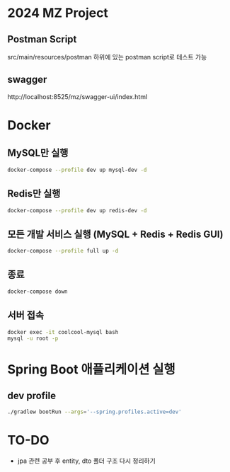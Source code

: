 # 2024 MZ Project
## Postman Script
src/main/resources/postman 하위에 있는 postman script로 테스트 가능

## swagger
http://localhost:8525/mz/swagger-ui/index.html

# Docker
## MySQL만 실행
```bash
docker-compose --profile dev up mysql-dev -d
```

## Redis만 실행
```bash
docker-compose --profile dev up redis-dev -d
```

## 모든 개발 서비스 실행 (MySQL + Redis + Redis GUI)
```bash
docker-compose --profile full up -d
```

## 종료
```bash
docker-compose down
```

## 서버 접속
```bash
docker exec -it coolcool-mysql bash
mysql -u root -p
```

# Spring Boot 애플리케이션 실행
## dev profile
```bash
./gradlew bootRun --args='--spring.profiles.active=dev'
```

# TO-DO
- jpa 관련 공부 후 entity, dto 폴더 구조 다시 정리하기
